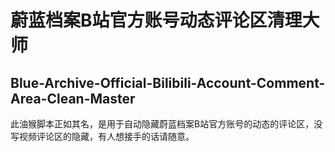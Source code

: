# 蔚蓝档案B站官方账号动态评论区清理大师
## Blue-Archive-Official-Bilibili-Account-Comment-Area-Clean-Master

此油猴脚本正如其名，是用于自动隐藏蔚蓝档案B站官方账号的动态的评论区，没写视频评论区的隐藏，有人想接手的话请随意。
